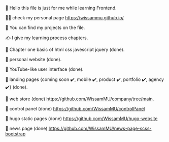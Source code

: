 👋 Hello this file is just for me while learning Frontend.

👨‍💼 check my personal page https://wissammu.github.io/

📓 You can find my projects on the file.

✍️ I give my learning process chapters.

📖 Chapter one basic of html css javescript jquery (done).

📝 personal website (done).

📝 YouTube-like user interface (done).

📝 landing pages {coming soon ✔️, mobile ✔️, product ✔️, portfolio ✔️, agency ✔️} (done).

📝 web store (done) https://github.com/WissamMU/company/tree/main.

📝 control panel (done) https://github.com/WissamMU/controlPanel

📝 hugo static pages (done) https://github.com/WissamMU/hugo-website

📝 news page (done) https://github.com/WissamMU/news-page-scss-bootstrap
